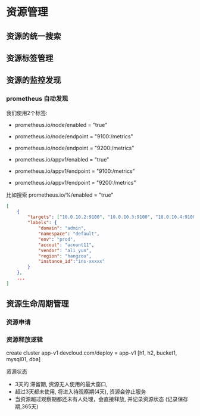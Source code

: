 # 资源管理

## 资源的统一搜索


## 资源标签管理


## 资源的监控发现

### prometheus 自动发现

我们使用2个标签:
+ prometheus.io/node/enabled = "true"
+ prometheus.io/node/endpoint = "9100:/metrics"
+ prometheus.io/node/endpoint = "9200:/metrics"

+ prometheus.io/appv1/enabled = "true"
+ prometheus.io/appv1/endpoint = "9100:/metrics"
+ prometheus.io/appv1/endpoint = "9200:/metrics"

比如搜索 prometheus.io/%/enabled = "true"

```json
[
    {
        "targets": ["10.0.10.2:9100", "10.0.10.3:9100", "10.0.10.4:9100", "10.0.10.5:9100"],
        "labels": {
            "domain": "admin",
            "namespace": "default",
            "env": "prod",
            "accout": "acount11",
            "vendor": "ali_yun",
            "region": "hangzou",
            "instance_id":"ins-xxxxx"
        }
    },
    ...
]
```


## 资源生命周期管理


### 资源申请

### 资源释放逻辑

create cluster app-v1
devcloud.com/deploy = app-v1
[h1, h2, bucket1, mysql01, dba]

资源状态

+ 3天的 滞留期, 资源无人使用的最大窗口, 
+ 超过3天都未使用, 将进入待观察期(4天),  资源会停止服务
+ 当资源超过观察期都还未有人处理，会直接释放, 并记录资源状态 (记录保存期,365天)